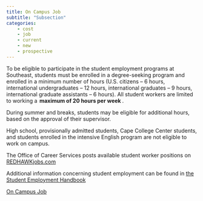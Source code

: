```yaml
---
title: On Campus Job
subtitle: "Subsection"
categories:
    - cost
    - job
    - current
    - new
    - prospective
---
```

To be eligible to participate in the student employment programs at Southeast,
students must be enrolled in a degree-seeking program and enrolled in a minimum number of hours&nbsp;(U.S. citizens – 6 hours, international undergraduates – 12 hours, international graduates – 9 hours, international graduate assistants – 6 hours).&nbsp;All student workers are limited to working a <strong> maximum of 20 hours per week </strong>. 

During summer and breaks, students may be eligible for additional hours, based on the approval of their supervisor. &nbsp;

High school, provisionally admitted students, Cape College Center students,
and students enrolled in the&nbsp;intensive English&nbsp;program are not eligible to work on campus. &nbsp;

The&nbsp;Office of Career Services posts available student worker positions on  [REDHAWKjobs.com](https://redhawkjobs.com/)

Additional information concerning student employment can be found in 
<a href="https://semo.edu/student-conduct/_pdfs/code_of_student_conduct_3.pdf" >the Student Employment Handbook</a>

<a href="https://semo.edu/hr/student-employment.html">On Campus Job</a>